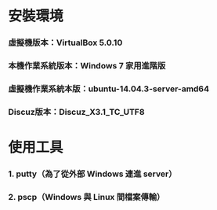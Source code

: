 # **安裝環境**

### 虛擬機版本：VirtualBox 5.0.10

### 本機作業系統版本：Windows 7 家用進階版

### 虛擬機作業系統本版：ubuntu-14.04.3-server-amd64

### Discuz版本：Discuz_X3.1_TC_UTF8

# **使用工具**

### 1. putty（為了從外部 Windows 連進 server）

### 2. pscp（Windows 與 Linux 間檔案傳輸）